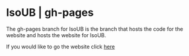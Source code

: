 # IsoUB | gh-pages
The gh-pages branch for IsoUB is the branch that hosts the code for the website and hosts the website for IsoUB.

If you would like to go the website click [here](https://exp.com)